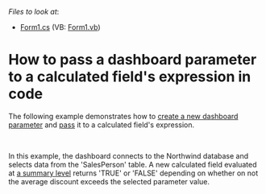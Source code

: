 <!-- default file list -->
*Files to look at*:

* [Form1.cs](./CS/Dashboard_ParametersAndCalculatedFileds/Form1.cs) (VB: [Form1.vb](./VB/Dashboard_ParametersAndCalculatedFileds/Form1.vb))
<!-- default file list end -->
# How to pass a dashboard parameter to a calculated field's expression in code


<p>The following example demonstrates how to <a href="http://documentation.devexpress.com/#Dashboard/CustomDocument16169">create a new dashboard parameter</a> and <a href="http://documentation.devexpress.com/#Dashboard/CustomDocument16170">pass</a> it to a calculated field's expression.</p>
<br />
<p>In this example, the dashboard connects to the Northwind database and selects data from the 'SalesPerson' table. A new calculated field evaluated at <a href="http://documentation.devexpress.com/#Dashboard/CustomDocument114034">a summary level</a> returns 'TRUE' or 'FALSE' depending on whether on not the average discount exceeds the selected parameter value.</p>

<br/>


